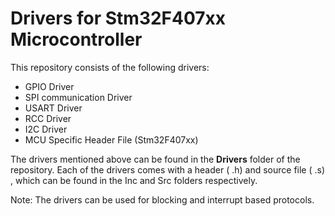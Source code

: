 # Drivers for Stm32F407xx Microcontroller

This repository consists of the following drivers:
* GPIO Driver
* SPI communication Driver
* USART Driver
* RCC Driver
* I2C Driver
* MCU Specific Header File (Stm32F407xx)

The drivers mentioned above can be found in the **Drivers** folder of the repository. Each of the drivers comes with a header ( .h) and source file ( .s) , which can be found in the Inc and Src folders respectively.

Note: The drivers can be used for blocking and interrupt based protocols.
